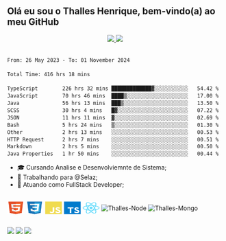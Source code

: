 ## Olá eu sou o Thalles Henrique, bem-vindo(a) ao meu GitHub

<div align="center">
  <a href="https://github.com/Thalles-HsA">
  <img height="180em" src="https://github-readme-stats.vercel.app/api?username=Thalles-HsA&show_icons=true&theme=radical&include_all_commits=true&count_private=true"/>
  <img height="180em" src="https://github-readme-stats.vercel.app/api/top-langs/?username=Thalles-HsA&exclude_repo=github-readme-stats,Pong,Freeway-JS&langs_count=5&theme=radical"/>
</div><br>
  
  <!--START_SECTION:waka-->

```txt
From: 26 May 2023 - To: 01 November 2024

Total Time: 416 hrs 18 mins

TypeScript        226 hrs 32 mins █████████████▓░░░░░░░░░░░   54.42 %
JavaScript        70 hrs 46 mins  ████▒░░░░░░░░░░░░░░░░░░░░   17.00 %
Java              56 hrs 13 mins  ███▒░░░░░░░░░░░░░░░░░░░░░   13.50 %
SCSS              30 hrs 4 mins   █▓░░░░░░░░░░░░░░░░░░░░░░░   07.22 %
JSON              11 hrs 11 mins  ▓░░░░░░░░░░░░░░░░░░░░░░░░   02.69 %
Bash              5 hrs 24 mins   ▒░░░░░░░░░░░░░░░░░░░░░░░░   01.30 %
Other             2 hrs 13 mins   ░░░░░░░░░░░░░░░░░░░░░░░░░   00.53 %
HTTP Request      2 hrs 7 mins    ░░░░░░░░░░░░░░░░░░░░░░░░░   00.51 %
Markdown          2 hrs 5 mins    ░░░░░░░░░░░░░░░░░░░░░░░░░   00.50 %
Java Properties   1 hr 50 mins    ░░░░░░░░░░░░░░░░░░░░░░░░░   00.44 %
```

<!--END_SECTION:waka-->

  - 🎓 Cursando Analise e Desenvolviemnte de Sistema;
  - 🌱 Trabalhando para @Selaz;
  - 🎯 Atuando como FullStack Developer;
 
<div style="display: inline_block"><br>
  <img align="center" alt="Thalles-HTML" height="30" width="40" src="https://raw.githubusercontent.com/devicons/devicon/master/icons/html5/html5-original.svg">
  <img align="center" alt="Thalles-CSS" height="30" width="40" src="https://raw.githubusercontent.com/devicons/devicon/master/icons/css3/css3-original.svg">
  <img align="center" alt="Thalles-Js" height="30" width="40" src="https://raw.githubusercontent.com/devicons/devicon/master/icons/javascript/javascript-plain.svg">
  <img align="center" alt="Thalles-Ts" height="30" width="40" src="https://raw.githubusercontent.com/devicons/devicon/master/icons/typescript/typescript-plain.svg">
  <img align="center" alt="Thalles-React" height="30" width="40" src="https://raw.githubusercontent.com/devicons/devicon/master/icons/react/react-original.svg">
  <img align="center" alt="Thalles-Node" height="30" width="40" src="https://cdn.jsdelivr.net/gh/devicons/devicon/icons/nodejs/nodejs-original.svg" />
  <img align="center" alt="Thalles-Mongo" height="30" width="40" src="https://cdn.jsdelivr.net/gh/devicons/devicon/icons/mongodb/mongodb-original.svg" />
  
</div>

 ##
  
<div>
  <a href="https://www.linkedin.com/in/thalles-hsa" target="_blank"><img src="https://img.shields.io/badge/-LinkedIn-%230077B5?style=for-the-badge&logo=linkedin&logoColor=white" target="_blank"></a> 
  <a href="https://instagram.com/thalleshsa" target="_blank"><img src="https://img.shields.io/badge/-Instagram-%23E4405F?style=for-the-badge&logo=instagram&logoColor=white" target="_blank"></a>
  <a href = "mailto:thsa.henrique@gmail.com"><img src="https://img.shields.io/badge/-Gmail-%23333?style=for-the-badge&logo=gmail&logoColor=white" target="_blank"></a>
   
</div>
